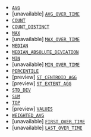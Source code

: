 * [`AVG`](../../functions-operators/aggregation-functions.md#esql-avg)
* [unavailable] [`AVG_OVER_TIME`](../../functions-operators/aggregation-functions.md#esql-avg_over_time)
* [`COUNT`](../../functions-operators/aggregation-functions.md#esql-count)
* [`COUNT_DISTINCT`](../../functions-operators/aggregation-functions.md#esql-count_distinct)
* [`MAX`](../../functions-operators/aggregation-functions.md#esql-max)
* [unavailable] [`MAX_OVER_TIME`](../../functions-operators/aggregation-functions.md#esql-max_over_time)
* [`MEDIAN`](../../functions-operators/aggregation-functions.md#esql-median)
* [`MEDIAN_ABSOLUTE_DEVIATION`](../../functions-operators/aggregation-functions.md#esql-median_absolute_deviation)
* [`MIN`](../../functions-operators/aggregation-functions.md#esql-min)
* [unavailable] [`MIN_OVER_TIME`](../../functions-operators/aggregation-functions.md#esql-min_over_time)
* [`PERCENTILE`](../../functions-operators/aggregation-functions.md#esql-percentile)
* [preview] [`ST_CENTROID_AGG`](../../functions-operators/aggregation-functions.md#esql-st_centroid_agg)
* [preview] [`ST_EXTENT_AGG`](../../functions-operators/aggregation-functions.md#esql-st_extent_agg)
* [`STD_DEV`](../../functions-operators/aggregation-functions.md#esql-std_dev)
* [`SUM`](../../functions-operators/aggregation-functions.md#esql-sum)
* [`TOP`](../../functions-operators/aggregation-functions.md#esql-top)
* [preview] [`VALUES`](../../functions-operators/aggregation-functions.md#esql-values)
* [`WEIGHTED_AVG`](../../functions-operators/aggregation-functions.md#esql-weighted_avg)
* [unavailable] [`FIRST_OVER_TIME`](../../functions-operators/aggregation-functions.md#esql-first_over_time)
* [unavailable] [`LAST_OVER_TIME`](../../functions-operators/aggregation-functions.md#esql-last_over_time)
